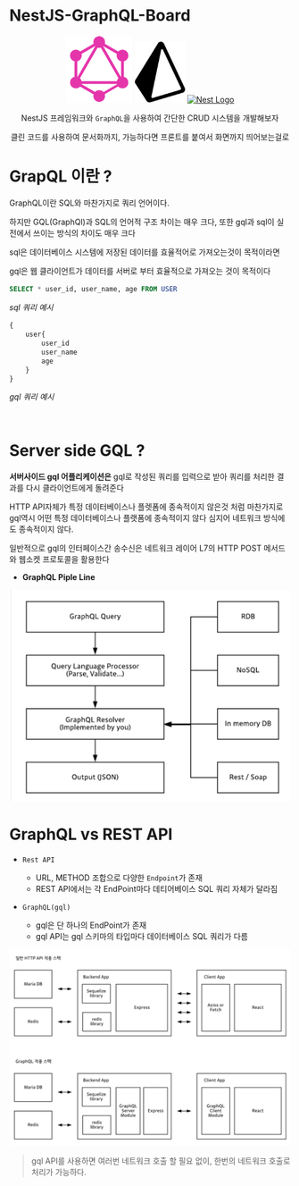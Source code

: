 # NestJS-GraphQL-Board

<div align="center">
<a href="https://graphql.org/" target="blank"><img src="img/GraphQL_Logo.svg" width="120" alt="Nest Logo" /></a> <a href="https://www.prisma.io/" target="blank"><img src="img/Prisma_Logo.svg" width="90" alt="Prisma Logo" /></a> <a href="http://nestjs.com/" target="blank"><img src="https://nestjs.com/img/logo-small.svg" width="120" alt="Nest Logo" /></a>

NestJS 프레임워크와 `GraphQL`을 사용하여 간단한 CRUD 시스템을 개발해보자

클린 코드를 사용하여 문서화까지, 가능하다면 프론트를 붙여서 화면까지 띄어보는걸로

</div>

# GrapQL 이란 ?

GraphQL이란 SQL와 마찬가지로 쿼리 언어이다.

하지만 GQL(GraphQl)과 SQL의 언어적 구조 차이는 매우 크다, 또한 gql과 sql이 실전에서 쓰이는 방식의 차이도 매우 크다

sql은 데이터베이스 시스템에 저장된 데이터를 효율적어로 가져오는것이 목적이라면

gql은 웹 클라이언트가 데이터를 서버로 부터 효율적으로 가져오는 것이 목적이다

```SQL
SELECT * user_id, user_name, age FROM USER
```

_sql 쿼리 예시_

```GQL
{
    user{
        user_id
        user_name
        age
    }
}
```

_gql 쿼리 예시_

<br>

# Server side GQL ?

**서버사이드 gql 어플리케이션은** gql로 작성된 쿼리를 입력으로 받아 쿼리를 처리한 결과를 다시 클라이언트에게 돌려준다

HTTP API자체가 특정 데이터베이스나 플렛폼에 종속적이지 않은것 처럼 마찬가지로 gql역시 어떤 특정 데이터베이스나 플랫폼에 종속적이지 않다 심지어 네트워크 방식에도 종속적이지 않다.

일반적으로 gql의 인터페이스간 송수신은 네트워크 레이어 L7의 HTTP POST 메서드와 웹소켓 프로토콜을 활용한다

- **GraphQL Piple Line**

![pipleLine](./img/GraphQL_PipeLine.png)

# GraphQL vs REST API

- `Rest API`

  - URL, METHOD 조합으로 다양한 `Endpoint`가 존재
  - REST API에서는 각 EndPoint마다 데티어베이스 SQL 쿼리 자체가 달라짐

- `GraphQL(gql)`
  - gql은 단 하나의 EndPoint가 존재
  - gql API는 gql 스키마의 타입마다 데이터베이스 SQL 쿼리가 다름

![GQL_STACK](./img/GQL_STACK.png)

> gql API를 사용하면 여러번 네트워크 호출 할 필요 없이, 한번의 네트워크 호출로 처리가 가능하다.
